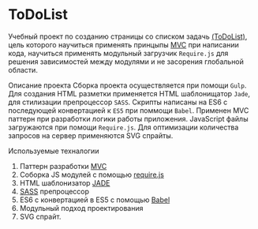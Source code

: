 # ToDoList
Учебный проект по созданию страницы со списком задачь [(ToDoList)](http://jurict.github.io/GoFrontend/Tech%20Skills/JS%2023-24/build/index.html), цель которого научиться применять принцыпы [MVC](http://designformasters.info/posts/mvc-javascript/) при написании кода, научиться применять модульный загрузчик `Require.js` для решения зависимостей между модулями и не засорения глобальной области.

Описание проекта
Сборка проекта осуществляется при помощи `Gulp`. Для создания HTML разметки применяется HTML шаблонищатор `Jade`, для стилизации препроцессор `SASS`. Скрипты написаны на ES6 с последующей конвертацией к `ES5` при поммощи `Babel`. Применен MVC паттерн при разработки логики работы приложения. JavaScript файлы загружаются при помощи `Require.js`. Для оптимизации количества запросов на сервер применяются SVG спрайты.

Используемые техналогии

1. Паттерн разработки [MVC](https://ru.wikipedia.org/wiki/Model-View-Controller)
2. Соборка JS модулей с помощью [require.js](http://requirejs.org/)
3. HTML шаблонизатор [JADE](http://jade-lang.com/)
4. [SASS](http://sass-lang.com/) препроцессор
4. ES6 с конвертацией в ES5 с помощью [Babel](https://babeljs.io/)
5. Модульный подход проектирования
6. SVG спрайт.
